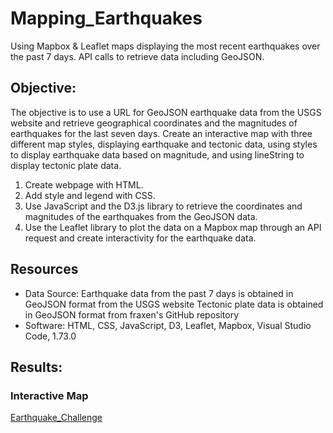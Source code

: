 # Mapping_Earthquakes
Using Mapbox & Leaflet maps displaying the most recent earthquakes over the past 7 days. API calls to retrieve data including GeoJSON.


## Objective:
The objective is to use a URL for GeoJSON earthquake data from the USGS website and retrieve geographical coordinates and the magnitudes of earthquakes for the last seven days. Create an interactive map with three different map styles, displaying earthquake and tectonic data, using styles to display earthquake data based on magnitude, and using lineString to display tectonic plate data.  

1. Create webpage with HTML. 
2. Add style and legend with CSS.
3. Use JavaScript and the D3.js library to retrieve the coordinates and magnitudes of the earthquakes from the GeoJSON data.
4. Use the Leaflet library to plot the data on a Mapbox map through an API request and create interactivity for the earthquake data.


## Resources
- Data Source: Earthquake data from the past 7 days is obtained in GeoJSON format from the USGS website
Tectonic plate data is obtained in GeoJSON format from fraxen's GitHub repository
- Software: HTML, CSS, JavaScript, D3, Leaflet, Mapbox, Visual Studio Code, 1.73.0

## Results:

### Interactive Map
<a href="https://cjstreet.github.io/Mapping_Earthquakes/Earthquake_Challenge/">Earthquake_Challenge</a>

